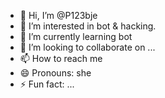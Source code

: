 - 👋 Hi, I’m @P123bje
- 👀 I’m interested in bot & hacking.
- 🌱 I’m currently learning bot
- 💞️ I’m looking to collaborate on ...
- 📫 How to reach me
- 😄 Pronouns: she
- ⚡ Fun fact: ...

<!---
P123bje/P123bje is a ✨ special ✨ repository because its `README.md` (this file) appears on your GitHub profile.
You can click the Preview link to take a look at your changes.
--->

